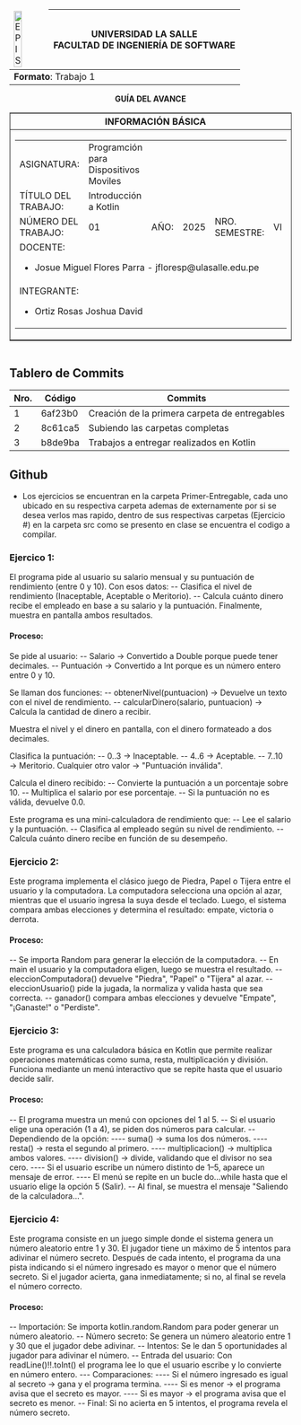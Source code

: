 <table align="center">
    <thead>
        <tr>
            <td><img src="https://1.bp.blogspot.com/-3wALNMake70/XK-07VtIngI/AAAAAAABOrY/n3X_ZJV5fGEpTs8ppMQvKk_yic7BfyBYQCLcBGAs/s1600/universidad-la-salle-logo.jpg?raw=true" alt="EPIS" style="width:50%; height:auto"/></td>
            <th>
                <span style="font-weight:bold;">UNIVERSIDAD LA SALLE</span><br />
                <span style="font-weight:bold;">FACULTAD DE INGENIERÍA DE SOFTWARE</span><br />
            </th>
        </tr>
    </thead>
    <tbody>
        <tr><td colspan="3"><span style="font-weight:bold;">Formato</span>: Trabajo 1</td></tr>
    </tbody>
</table>

<div align="center">
    <span style="font-weight:bold;">GUÍA DEL AVANCE</span><br />
</div>

<div>
    <table border="1" align="center">
        <thead>
            <tr><th colspan="3">INFORMACIÓN BÁSICA</th></tr>
        </thead>
        <tbody>
            <tr>
                <td colspan="2">
                    <table>
                        <tr><td>ASIGNATURA:</td><td>Programción para Dispositivos Moviles</td></tr>
                        <tr><td>TÍTULO DEL TRABAJO:</td><td> Introducción a Kotlin</td></tr>
                        <tr>
                            <td>NÚMERO DEL TRABAJO:</td><td>01</td>
                            <td>AÑO:</td><td>2025</td>
                            <td>NRO. SEMESTRE:</td><td>VI</td>
                        </tr>
                        <tr>
                            <td colspan="6">DOCENTE:
                                <ul>
                                    <li>Josue Miguel Flores Parra - jfloresp@ulasalle.edu.pe</li>
                                </ul>
                            </td>
                        </tr>
                        <tr>
                            <td colspan="6">INTEGRANTE:
                                <ul>
                                    <li>Ortiz Rosas Joshua David</li>
                                </ul>
                            </td>
                        </tr>
                    </table>
                </td>
                <td>
                    </table>
                    <table>
                </td>
            </tr>
        </tbody>
    </table>
</div>

## **Tablero de Commits**

| Nro. |Código |Commits |
| ------------- | ------------- | ------------- |
| 1  | 6af23b0 | Creación de la primera carpeta de entregables |
| 2  | 8c61ca5 | Subiendo las carpetas completas |
| 3  | b8de9ba | Trabajos a entregar realizados en Kotlin |

## Github
- Los ejercicios se encuentran en la carpeta Primer-Entregable, cada uno ubicado en su respectiva carpeta ademas de externamente por si se desea verlos mas rapido, dentro de sus respectivas carpetas (Ejercicio #) en la carpeta src como se presento en clase se encuentra el codigo a compilar.

### Ejercico 1:
El programa pide al usuario su salario mensual y su puntuación de rendimiento (entre 0 y 10).
Con esos datos:
-- Clasifica el nivel de rendimiento (Inaceptable, Aceptable o Meritorio).
-- Calcula cuánto dinero recibe el empleado en base a su salario y la puntuación.
Finalmente, muestra en pantalla ambos resultados.
#### Proceso:
Se pide al usuario:
-- Salario → Convertido a Double porque puede tener decimales.
-- Puntuación → Convertido a Int porque es un número entero entre 0 y 10.

Se llaman dos funciones:
-- obtenerNivel(puntuacion) → Devuelve un texto con el nivel de rendimiento.
-- calcularDinero(salario, puntuacion) → Calcula la cantidad de dinero a recibir.

Muestra el nivel y el dinero en pantalla, con el dinero formateado a dos decimales.

Clasifica la puntuación:
-- 0..3 → Inaceptable.
-- 4..6 → Aceptable.
-- 7..10 → Meritorio.
Cualquier otro valor → "Puntuación inválida".

Calcula el dinero recibido:
-- Convierte la puntuación a un porcentaje sobre 10.
-- Multiplica el salario por ese porcentaje.
-- Si la puntuación no es válida, devuelve 0.0.

Este programa es una mini-calculadora de rendimiento que:
-- Lee el salario y la puntuación.
-- Clasifica al empleado según su nivel de rendimiento.
-- Calcula cuánto dinero recibe en función de su desempeño.

### Ejercicio 2:
Este programa implementa el clásico juego de Piedra, Papel o Tijera entre el usuario y la computadora.
La computadora selecciona una opción al azar, mientras que el usuario ingresa la suya desde el teclado.
Luego, el sistema compara ambas elecciones y determina el resultado: empate, victoria o derrota.
#### Proceso:
-- Se importa Random para generar la elección de la computadora.
-- En main el usuario y la computadora eligen, luego se muestra el resultado.
-- eleccionComputadora() devuelve "Piedra", "Papel" o "Tijera" al azar.
-- eleccionUsuario() pide la jugada, la normaliza y valida hasta que sea correcta.
-- ganador() compara ambas elecciones y devuelve "Empate", "¡Ganaste!" o "Perdiste".

### Ejercicio 3:
Este programa es una calculadora básica en Kotlin que permite realizar operaciones matemáticas como suma, resta, multiplicación y división. Funciona mediante un menú interactivo que se repite hasta que el usuario decide salir.
#### Proceso:
-- El programa muestra un menú con opciones del 1 al 5.
-- Si el usuario elige una operación (1 a 4), se piden dos números para calcular.
-- Dependiendo de la opción:
---- suma() → suma los dos números.
---- resta() → resta el segundo al primero.
---- multiplicacion() → multiplica ambos valores.
---- division() → divide, validando que el divisor no sea cero.
---- Si el usuario escribe un número distinto de 1–5, aparece un mensaje de error.
---- El menú se repite en un bucle do…while hasta que el usuario elige la opción 5 (Salir).
-- Al final, se muestra el mensaje "Saliendo de la calculadora...".

### Ejercicio 4:
Este programa consiste en un juego simple donde el sistema genera un número aleatorio entre 1 y 30. El jugador tiene un máximo de 5 intentos para adivinar el número secreto. Después de cada intento, el programa da una pista indicando si el número ingresado es mayor o menor que el número secreto. Si el jugador acierta, gana inmediatamente; si no, al final se revela el número correcto.
#### Proceso:
-- Importación: Se importa kotlin.random.Random para poder generar un número aleatorio.
-- Número secreto: Se genera un número aleatorio entre 1 y 30 que el jugador debe adivinar.
-- Intentos: Se le dan 5 oportunidades al jugador para adivinar el número.
-- Entrada del usuario: Con readLine()!!.toInt() el programa lee lo que el usuario escribe y lo convierte en número entero.
--- Comparaciones:
---- Si el número ingresado es igual al secreto → gana y el programa termina.
---- Si es menor → el programa avisa que el secreto es mayor.
---- Si es mayor → el programa avisa que el secreto es menor.
-- Final: Si no acierta en 5 intentos, el programa revela el número secreto.



